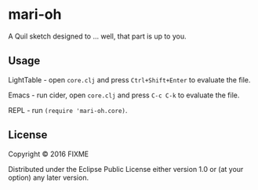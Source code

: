 # mari-oh

A Quil sketch designed to ... well, that part is up to you.

## Usage

LightTable - open `core.clj` and press `Ctrl+Shift+Enter` to evaluate the file.

Emacs - run cider, open `core.clj` and press `C-c C-k` to evaluate the file.

REPL - run `(require 'mari-oh.core)`.

## License

Copyright © 2016 FIXME

Distributed under the Eclipse Public License either version 1.0 or (at
your option) any later version.
